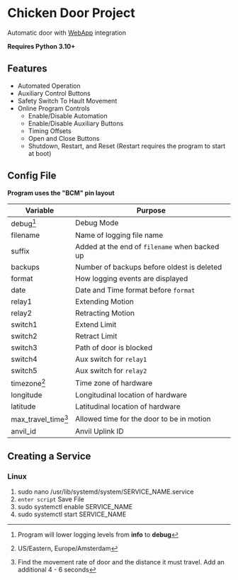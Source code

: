 # Chicken Door Project
Automatic door with [WebApp](https://CLDWHXPSURNV4EW5.anvil.app/YYX76UIW3FLUVCCLEB6FN5WL) integration

**Requires Python 3.10+**

## Features
- Automated Operation
- Auxiliary Control Buttons
- Safety Switch To Hault Movement
- Online Program Controls
  - Enable/Disable Automation
  - Enable/Disable Auxiliary Buttons
  - Timing Offsets
  - Open and Close Buttons
  - Shutdown, Restart, and Reset (Restart requires the program to start at boot)

## Config File
**Program uses the "BCM" pin layout**

|Variable|Purpose|
|--------|--------|
|   debug[^1]           | Debug Mode |
|   filename        | Name of logging file name |
|   suffix          | Added at the end of `filename` when backed up |
|   backups         | Number of backups before oldest is deleted |
|   format          | How logging events are displayed |
|   date            | Date and Time format before `format` |
|   relay1          | Extending Motion |
|   relay2          | Retracting Motion |
|   switch1         | Extend Limit |
|   switch2         | Retract Limit |
|   switch3         | Path of door is blocked |
|   switch4         | Aux switch for `relay1` |
|   switch5         | Aux switch for `relay2` |
|   timezone[^2]       | Time zone of hardware |
|   longitude       | Longitudinal location of hardware |
|   latitude        | Latitudinal location of hardware |
|   max_travel_time[^3] | Allowed time for the door to be in motion |
|   anvil_id        | Anvil Uplink ID |

## Creating a Service
### Linux
1. sudo nano /usr/lib/systemd/system/SERVICE_NAME.service
2. ```enter script``` Save File
3. sudo systemctl enable SERVICE_NAME
4. sudo systemctl start SERVICE_NAME

[^1]: Program will lower logging levels from **info** to **debug**
[^2]: US/Eastern, Europe/Amsterdam
[^3]: Find the movement rate of door and the distance it must travel. Add an additional 4 - 6 seconds
